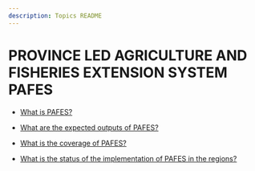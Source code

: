 ```yaml
---
description: Topics README
---
```


# PROVINCE LED AGRICULTURE AND FISHERIES EXTENSION SYSTEM PAFES


 - [What is PAFES?](/other-priority-programs-and-projects/province-led-agriculture-and-fisheries-extension-system-pafes/what-is-pafes.html)
    
 - [What are the expected outputs of PAFES?](/other-priority-programs-and-projects/province-led-agriculture-and-fisheries-extension-system-pafes/what-are-the-expected-outputs-of-pafes.html)
    
 - [What is the coverage of PAFES?](/other-priority-programs-and-projects/province-led-agriculture-and-fisheries-extension-system-pafes/what-is-the-coverage-of-pafes.html)
    
 - [What is the status of the implementation of PAFES in the regions?](/other-priority-programs-and-projects/province-led-agriculture-and-fisheries-extension-system-pafes/what-is-the-status-of-the-implementation-of-pafes-in-the-regions.html)
    
